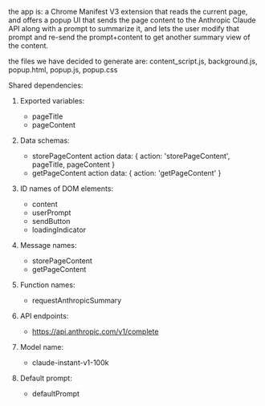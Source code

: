 the app is: a Chrome Manifest V3 extension that reads the current page, and offers a popup UI that sends the page content to the Anthropic Claude API along with a prompt to summarize it, and lets the user modify that prompt and re-send the prompt+content to get another summary view of the content.

the files we have decided to generate are: content_script.js, background.js, popup.html, popup.js, popup.css

Shared dependencies:

1. Exported variables:
   - pageTitle
   - pageContent

2. Data schemas:
   - storePageContent action data: { action: 'storePageContent', pageTitle, pageContent }
   - getPageContent action data: { action: 'getPageContent' }

3. ID names of DOM elements:
   - content
   - userPrompt
   - sendButton
   - loadingIndicator

4. Message names:
   - storePageContent
   - getPageContent

5. Function names:
   - requestAnthropicSummary

6. API endpoints:
   - https://api.anthropic.com/v1/complete

7. Model name:
   - claude-instant-v1-100k

8. Default prompt:
   - defaultPrompt
